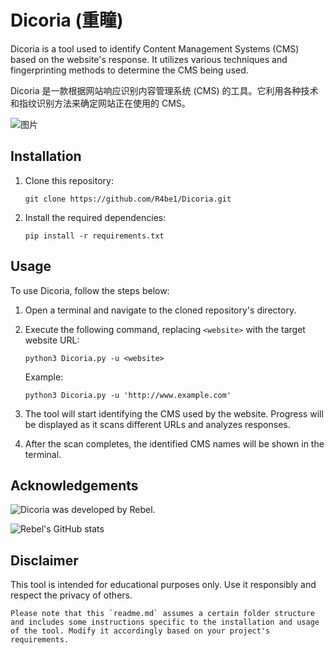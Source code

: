
# Dicoria (重瞳)

Dicoria is a tool used to identify Content Management Systems (CMS) based on the website's response. It utilizes various techniques and fingerprinting methods to determine the CMS being used.

Dicoria 是一款根据网站响应识别内容管理系统 (CMS) 的工具。它利用各种技术和指纹识别方法来确定网站正在使用的 CMS。

![图片](https://github.com/R4be1/Dicoria/assets/110738599/4e752202-3705-4145-b5b1-7e21fe1d097f)


## Installation

1. Clone this repository:
   ```
   git clone https://github.com/R4be1/Dicoria.git
   ```

2. Install the required dependencies:
   ```
   pip install -r requirements.txt
   ```
   
## Usage

To use Dicoria, follow the steps below:

1. Open a terminal and navigate to the cloned repository's directory.

2. Execute the following command, replacing `<website>` with the target website URL:
   ```
   python3 Dicoria.py -u <website>
   ```

   Example:
   ```
   python3 Dicoria.py -u 'http://www.example.com'
   ```

3. The tool will start identifying the CMS used by the website. Progress will be displayed as it scans different URLs and analyzes responses.

4. After the scan completes, the identified CMS names will be shown in the terminal.

## Acknowledgements

![Dicoria was developed by Rebel.](https://github.com/R4be1/)

![Rebel's GitHub stats](https://github-readme-stats.vercel.app/api?username=R4be1&show_icons=true&theme=radical)

## Disclaimer

This tool is intended for educational purposes only. Use it responsibly and respect the privacy of others.
```
Please note that this `readme.md` assumes a certain folder structure and includes some instructions specific to the installation and usage of the tool. Modify it accordingly based on your project's requirements.
```
